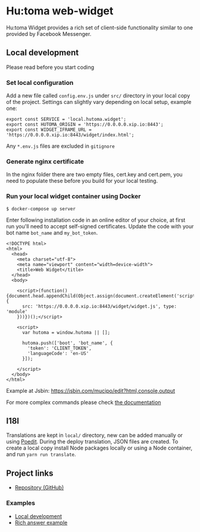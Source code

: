 # Hu:toma web-widget

Hu:toma Widget provides a rich set of client-side functionality similar to one provided by Facebook Messenger.

## Local development

Please read before you start coding

### Set local configuration

Add a new file called `config.env.js` under `src/` directory in your local copy of the project. Settings can slightly vary depending on local setup, example one:

```
export const SERVICE = 'local.hutoma.widget';
export const HUTOMA_ORIGIN = 'https://0.0.0.0.xip.io:8443';
export const WIDGET_IFRAME_URL = 'https://0.0.0.0.xip.io:8443/widget/index.html';
```

Any `*.env.js` files are excluded in `gitignore`

### Generate nginx certificate

In the nginx folder there are two empty files, cert.key and cert.pem, you need to populate these before you build for your local testing.

### Run your local widget container using Docker

```
$ docker-compose up server
```

Enter following installation code in an online editor of your choice, at first run you'll need to accept self-signed certificates. Update the code with your bot name `bot_name` and `my_bot_token`. 

```
<!DOCTYPE html>
<html>
  <head>
    <meta charset="utf-8">
    <meta name="viewport" content="width=device-width">
    <title>Web Widget</title>
  </head>
  <body>

    <script>(function() {document.head.appendChild(Object.assign(document.createElement('script'),{
      src: 'https://0.0.0.0.xip.io:8443/widget/widget.js', type: 'module'
    }))})();</script>

    <script>
      var hutoma = window.hutoma || [];
        
      hutoma.push(['boot', 'bot_name', {
        'token': 'CLIENT_TOKEN',
        'languageCode': 'en-US'
      }]);

    </script>
  </body>
</html>
```

Example at Jsbin:
https://jsbin.com/mucipo/edit?html,console,output

For more complex commands please check [the documentation](https://help.hutoma.ai/article/3gm9m9f0th-web-widget-integration)

## I18l

Translations are kept in `local/` directory, new can be added manually or using [Poedit](https://poedit.net/). During the deploy translation, JSON files are created. To create a local copy install Node packages locally or using a Node container, and run `yarn run translate`.

## Project links

* [Repository (GitHub)](https://github.com/hutomadotAI/web-widget)

### Examples

* [Local development](https://jsbin.com/mucipo/edit?html,output)
* [Rich answer example](https://jsbin.com/yobuyin/edit?html,output)


